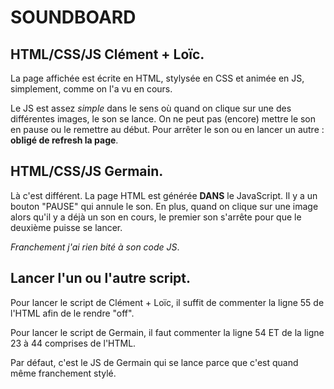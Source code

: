 # SOUNDBOARD

## HTML/CSS/JS Clément + Loïc.
La page affichée est écrite en HTML, stylysée en CSS et animée en JS, simplement, comme on l'a vu en cours.

Le JS est assez *simple* dans le sens où quand on clique sur une des différentes images, le son se lance. On ne peut pas (encore) mettre le son en pause ou le remettre au début. Pour arrêter le son ou en lancer un autre : **obligé de refresh la page**.

## HTML/CSS/JS Germain.
Là c'est différent. La page HTML est générée **DANS** le JavaScript. Il y a un bouton "PAUSE" qui annule le son. En plus, quand on clique sur une image alors qu'il y a déjà un son en cours, le premier son s'arrête pour que le deuxième puisse se lancer.

*Franchement j'ai rien bité à son code JS*.

## Lancer l'un ou l'autre script.
Pour lancer le script de Clément + Loïc, il suffit de commenter la ligne 55 de l'HTML afin de le rendre "off".

Pour lancer le script de Germain, il faut commenter la ligne 54 ET de la ligne 23 à 44 comprises de l'HTML.

Par défaut, c'est le JS de Germain qui se lance parce que c'est quand même franchement stylé.
